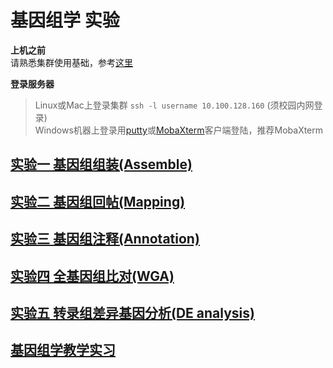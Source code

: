 # 基因组学 实验  

**上机之前**  
请熟悉集群使用基础，参考[这里](https://github.com/ZhijunBioinf/bcl)  

**登录服务器**

> Linux或Mac上登录集群
> `ssh -l username 10.100.128.160`  (须校园内网登录)  
> Windows机器上登录用[putty](https://the.earth.li/~sgtatham/putty/latest/x86/putty.exe)或[MobaXterm](https://mobaxterm.mobatek.net/download.html)客户端登陆，推荐MobaXterm

## [实验一 基因组组装(Assemble)](https://github.com/ZhijunBioinf/GenomicLab/blob/dzj/Lab1_1.md)   
## [实验二 基因组回帖(Mapping)](https://github.com/ZhijunBioinf/GenomicLab/blob/dzj/Lab2.md)  
## [实验三 基因组注释(Annotation)](https://github.com/ZhijunBioinf/GenomicLab/blob/dzj/Lab3.md)  
## [实验四 全基因组比对(WGA)](https://github.com/ZhijunBioinf/GenomicLab/blob/dzj/Lab4_wga.md)
## [实验五 转录组差异基因分析(DE analysis)](https://github.com/ZhijunBioinf/GenomicLab/blob/dzj/Lab5_RNA-Seq.md) 

## [基因组学教学实习](https://github.com/ZhijunBioinf/GenomicLab/blob/dzj/genomic_prac.md)
